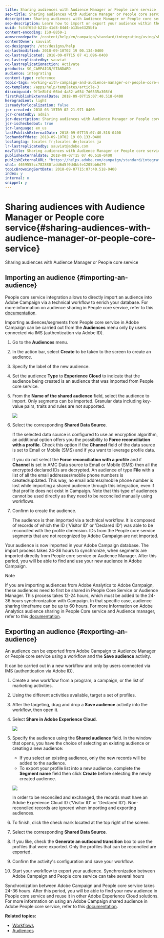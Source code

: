 ```yaml
---
title: Sharing audiences with Audience Manager or People core service
seo-title: Sharing audiences with Audience Manager or People core service
description: Sharing audiences with Audience Manager or People core service
seo-description: Learn how to import or export your audience within the different Adobe Experience Cloud solutions.
uuid: fc44f65d-b21b-41d8-84d4-b13be4325bfa
content-encoding: ISO-8859-1
aemsrcnodepath: /content/help/en/campaign/standard/integrating/using/sharing-audiences-with-audience-manager-or-people-core-service
contentOwner: sauviat
cq-designpath: /etc/designs/help
cq-lastmodified: 2018-09-10T02 19 00.134-0400
cq-lastreplicated: 2018-09-07T15 07 41.096-0400
cq-lastreplicatedby: sauviat
cq-lastreplicationaction: Activate
products: SG_CAMPAIGN/STANDARD
audience: integrating
content-type: reference
topic-tags: working-with-campaign-and-audience-manager-or-people-core-service
cq-template: /apps/help/templates/article-3
discoiquuid: 9f1e8bf4-66bd-4a82-a654-7d6535a308fd
firstPublishExternalDate: 2018-09-07T15:07:40.518-0400
herogradient: light
isreadyforlocalization: false
jcr-created: 2018-03-15T09 02 21.971-0400
jcr-createdby: admin
jcr-description: Sharing audiences with Audience Manager or People core service
jcr-ischeckedout: true
jcr-language: en_us
lastPublishExternalDate: 2018-09-07T15:07:40.518-0400
lochandoffdate: 2018-09-10T02 19 00.133-0400
loclangtag: locales fr;locales de;locales ja
lr-lastreplicatedby: sauviat@adobe.com
navTitle: Sharing audiences with Audience Manager or People core service
publishexternaldate: 2018-09-07T15 07 40.518-0400
publishExternalURL: "https://helpx.adobe.com/campaign/standard/integrating/using/sharing-audiences-with-audience-manager-or-people-core-service.html"
sha1: 4659555cc782880fadd6d5f0d4bbfe1205bb6d79
topicBrowsingSortDate: 2018-09-07T15:07:40.518-0400
index: y
internal: n
snippet: y
---
```


# Sharing audiences with Audience Manager or People core service{#sharing-audiences-with-audience-manager-or-people-core-service}

Sharing audiences with Audience Manager or People core service

## Importing an audience {#importing-an-audience}

People core service integration allows to directly import an audience into Adobe Campaign via a technical workflow to enrich your database. For more information on audience sharing in People core service, refer to this [documentation](https://marketing.adobe.com/resources/help/en_US/mcloud/t_publish_audience_segment.html).

Importing audiences/segments from People core service in Adobe Campaign can be carried out from the **Audiences** menu only by users connected via IMS (authentication via Adobe ID).

1. Go to the **Audiences** menu.
1. In the action bar, select **Create** to be taken to the screen to create an audience.
1. Specify the label of the new audience.
1. Set the audience **Type** to **Experience Cloud** to indicate that the audience being created is an audience that was imported from People core service.
1. From the **Name of the shared audience** field, select the audience to import. Only segments can be imported. Granular data including key-value pairs, traits and rules are not supported.

   ![](assets/aam_import_audience.png)

1. Select the corresponding **Shared Data Source**.

   If the selected data source is configured to use an encryption algorithm, an additional option offers you the possibility to **Force reconciliation with a profile**. Check this option if the **Channel** field of the data source is set to Email or Mobile (SMS) and if you want to leverage profile data.

   If you do not select the **Force reconciliation with a profile** and if **Channel** is set in AMC Data source to Email or Mobile (SMS) then all the encrypted declared IDs are decrypted. An audience of type **File** with a list of all the email addresses/mobile phone numbers is created/updated. This way, no email address/mobile phone number is lost while importing a shared audience through this integration, even if that profile does not exist in Campaign. Note that this type of audiences cannot be used directly as they need to be reconciled manually using workflows.

1. Confirm to create the audience.

   The audience is then imported via a technical workflow. It is composed of records of which the ID ('Visitor ID' or 'Declared ID') was able to be reconciled with the profile dimension. IDs from the People core service segments that are not recognized by Adobe Campaign are not imported.

Your audience is now imported in your Adobe Campaign database. The import process takes 24-36 hours to synchronize, when segments are imported directly from People core service or Audience Manager. After this period, you will be able to find and use your new audience in Adobe Campaign.

>[!NOTE]
>
>If you are importing audiences from Adobe Analytics to Adobe Campaign, these audiences need to first be shared in People Core Service or Audience Manager. This process takes 12-24 hours, which must be added to the 24-36 hours synchronization with Campaign. In that specific case, audience sharing timeframe can be up to 60 hours. For more information on Adobe Analytics audience sharing in People Core service and Audience manager, refer to this [documentation](https://marketing.adobe.com/resources/help/en_US/mcloud/t_publish_audience_segment.html).

## Exporting an audience {#exporting-an-audience}

An audience can be exported from Adobe Campaign to Audience Manager or People core service using a workflow and the **Save audience** activity.

It can be carried out in a new workflow and only by users connected via IMS (authentication via Adobe ID).

1. Create a new workflow from a program, a campaign, or the list of marketing activities.
1. Using the different activities available, target a set of profiles.
1. After the targeting, drag and drop a **Save audience** activity into the workflow, then open it.
1. Select **Share in Adobe Experience Cloud**.

   ![](assets/aam_save_audience_activity.png)

1. Specify the audience using the **Shared audience** field. In the window that opens, you have the choice of selecting an existing audience or creating a new audience:

    * If you select an existing audience, only the new records will be added to the audience.
    * To export your profile list into a new audience, complete the **Segment name** field then click **Create** before selecting the newly created audience.

   ![](assets/aam_save_audience_segment_picker.png)

   In order to be reconciled and exchanged, the records must have an Adobe Experience Cloud ID ('Visitor ID' or 'Declared ID'). Non-reconciled records are ignored when importing and exporting audiences.

1. To finish, click the check mark located at the top right of the screen.
1. Select the corresponding **Shared Data Source**.
1. If you like, check the **Generate an outbound transition** box to use the profiles that were exported. Only the profiles that can be reconciled are exported.
1. Confirm the activity's configuration and save your workflow.
1. Start your workflow to export your audience. Synchronization between Adobe Campaign and People core service can take several hours

Synchronization between Adobe Campaign and People core service takes 24-36 hours. After this period, you will be able to find your new audience in People core service and reuse it in other Adobe Experience Cloud solutions. For more information on using an Adobe Campaign shared audience in Adobe People core service, refer to this [documentation](https://marketing.adobe.com/resources/help/en_US/mcloud/t_audience_create.html).

**Related topics:**

* [Workflows](../../automating/using/about-data-and-processes.md)
* [Audiences](../../audiences/using/about-audiences.md)

